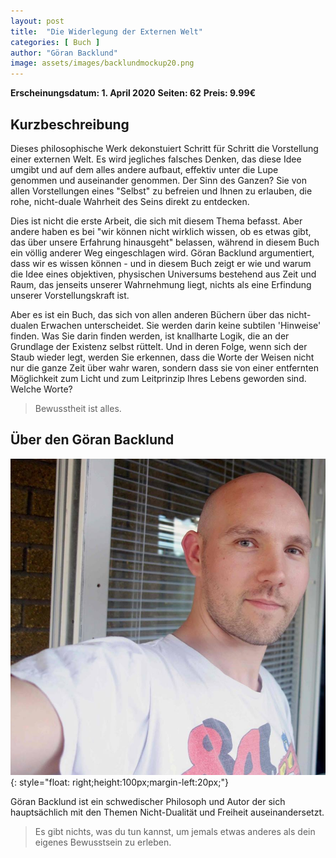 ```yaml
---
layout: post
title:  "Die Widerlegung der Externen Welt"
categories: [ Buch ]
author: "Göran Backlund"
image: assets/images/backlundmockup20.png
---
```


**Erscheinungsdatum: 1. April 2020**
**Seiten: 62**
**Preis: 9.99€**




## Kurzbeschreibung

Dieses philosophische Werk dekonstuiert Schritt für Schritt die Vorstellung einer externen Welt. Es wird jegliches falsches Denken, das diese Idee umgibt und auf dem alles andere aufbaut, effektiv unter die Lupe genommen und auseinander genommen. Der Sinn des Ganzen? Sie von allen Vorstellungen eines "Selbst" zu befreien und Ihnen zu erlauben, die rohe, nicht-duale Wahrheit des Seins direkt zu entdecken.

Dies ist nicht die erste Arbeit, die sich mit diesem Thema befasst. Aber andere haben es bei "wir können nicht wirklich wissen, ob es etwas gibt, das über unsere Erfahrung hinausgeht" belassen, während in diesem Buch ein völlig anderer Weg eingeschlagen wird. Göran Backlund argumentiert, dass wir es wissen können - und in diesem Buch zeigt er wie und warum die Idee eines objektiven, physischen Universums bestehend aus Zeit und Raum, das jenseits unserer Wahrnehmung liegt, nichts als eine Erfindung unserer Vorstellungskraft ist.

Aber es ist ein Buch, das sich von allen anderen Büchern über das nicht-dualen Erwachen unterscheidet. Sie werden darin keine subtilen 'Hinweise' finden. Was Sie darin finden werden, ist knallharte Logik, die an der Grundlage der Existenz selbst rüttelt. Und in deren Folge, wenn sich der Staub wieder legt, werden Sie erkennen, dass die Worte der Weisen nicht nur die ganze Zeit über wahr waren, sondern dass sie von einer entfernten Möglichkeit zum Licht und zum Leitprinzip Ihres Lebens geworden sind. Welche Worte?

>Bewusstheit ist alles.

## Über den Göran Backlund

![Göran Backlund](/assets/images/goran_backlund.png){: style="float: right;height:100px;margin-left:20px;"}


Göran Backlund ist ein schwedischer Philosoph und Autor der sich hauptsächlich mit den Themen Nicht-Dualität und Freiheit auseinandersetzt.

>Es gibt nichts, was du tun kannst, um jemals etwas anderes als dein eigenes Bewusstsein zu erleben.


